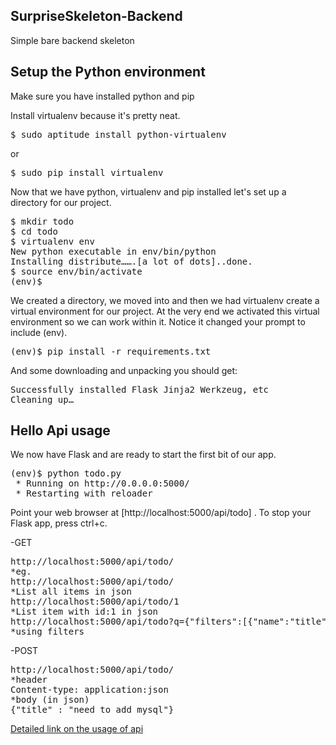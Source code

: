 ## SurpriseSkeleton-Backend
Simple bare backend skeleton


## Setup the Python environment
Make sure you have installed python and pip 

Install virtualenv because it's pretty neat.

<pre>$ sudo aptitude install python-virtualenv</pre>
or
<pre>$ sudo pip install virtualenv</pre>

Now that we have python, virtualenv and pip installed let's set up a directory for our project.
<pre>
$ mkdir todo
$ cd todo
$ virtualenv env
New python executable in env/bin/python
Installing distribute…….[a lot of dots]..done.
$ source env/bin/activate
(env)$
</pre>

We created a directory, we moved into and then we had virtualenv create a virtual environment for our project. At the very end we activated this virtual environment so we can work within it.  Notice it changed your prompt to include (env).

<pre>
(env)$ pip install -r requirements.txt
</pre>

And some downloading and unpacking you should get:

<pre>
Successfully installed Flask Jinja2 Werkzeug, etc
Cleaning up…
</pre>


## Hello Api usage 

We now have Flask and are ready to start the first bit of our app. 

<pre>
(env)$ python todo.py
 * Running on http://0.0.0.0:5000/
 * Restarting with reloader
</pre>

Point your web browser at [http://localhost:5000/api/todo] . To stop your Flask app, press ctrl+c.

-GET
<pre>
http://localhost:5000/api/todo/<id>
*eg.
http://localhost:5000/api/todo/
*List all items in json
http://localhost:5000/api/todo/1
*List item with id:1 in json
http://localhost:5000/api/todo?q={"filters":[{"name":"title","op":"eq","val":"come on bitch"}]}
*using filters
</pre>

-POST
<pre>
http://localhost:5000/api/todo/
*header
Content-type: application:json
*body (in json)
{"title" : "need to add mysql"}
</pre>

[Detailed link on the usage of api](https://flask-restless.readthedocs.org/)




